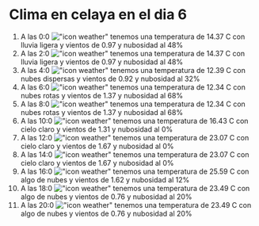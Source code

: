 # Clima en celaya en el dia 6

1. A las 0:0 !["icon weather"](http://openweathermap.org/img/w/10n.png) tenemos una temperatura de 14.37 C con lluvia ligera y  vientos de 0.97 y nubosidad al 48%
1. A las 2:0 !["icon weather"](http://openweathermap.org/img/w/10n.png) tenemos una temperatura de 14.37 C con lluvia ligera y  vientos de 0.97 y nubosidad al 48%
1. A las 4:0 !["icon weather"](http://openweathermap.org/img/w/03n.png) tenemos una temperatura de 12.39 C con nubes dispersas y  vientos de 0.92 y nubosidad al 32%
1. A las 6:0 !["icon weather"](http://openweathermap.org/img/w/04n.png) tenemos una temperatura de 12.34 C con nubes rotas y  vientos de 1.37 y nubosidad al 68%
1. A las 8:0 !["icon weather"](http://openweathermap.org/img/w/04d.png) tenemos una temperatura de 12.34 C con nubes rotas y  vientos de 1.37 y nubosidad al 68%
1. A las 10:0 !["icon weather"](http://openweathermap.org/img/w/01d.png) tenemos una temperatura de 16.43 C con cielo claro y  vientos de 1.31 y nubosidad al 0%
1. A las 12:0 !["icon weather"](http://openweathermap.org/img/w/01d.png) tenemos una temperatura de 23.07 C con cielo claro y  vientos de 1.67 y nubosidad al 0%
1. A las 14:0 !["icon weather"](http://openweathermap.org/img/w/01d.png) tenemos una temperatura de 23.07 C con cielo claro y  vientos de 1.67 y nubosidad al 0%
1. A las 16:0 !["icon weather"](http://openweathermap.org/img/w/02d.png) tenemos una temperatura de 25.59 C con algo de nubes y  vientos de 1.62 y nubosidad al 12%
1. A las 18:0 !["icon weather"](http://openweathermap.org/img/w/02d.png) tenemos una temperatura de 23.49 C con algo de nubes y  vientos de 0.76 y nubosidad al 20%
1. A las 20:0 !["icon weather"](http://openweathermap.org/img/w/02n.png) tenemos una temperatura de 23.49 C con algo de nubes y  vientos de 0.76 y nubosidad al 20%
